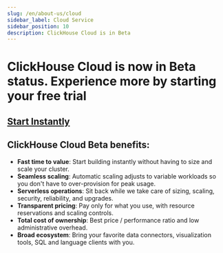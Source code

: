 ```yaml
---
slug: /en/about-us/cloud
sidebar_label: Cloud Service
sidebar_position: 10
description: ClickHouse Cloud is in Beta
---
```


# ClickHouse Cloud is now in Beta status.  Experience more by starting your free trial 
## [Start Instantly](https://clickhouse.cloud/signUp)

## ClickHouse Cloud Beta benefits:

- **Fast time to value**: Start building instantly without having to size and scale your cluster.
- **Seamless scaling**: Automatic scaling adjusts to variable workloads so you don't have to over-provision for peak usage.
- **Serverless operations**: Sit back while we take care of sizing, scaling, security, reliability, and upgrades.
- **Transparent pricing**: Pay only for what you use, with resource reservations and scaling controls.
- **Total cost of ownership**: Best price / performance ratio and low administrative overhead.
- **Broad ecosystem**: Bring your favorite data connectors, visualization tools, SQL and language clients with you.
